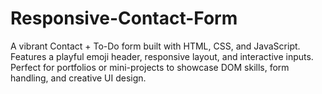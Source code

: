 # Responsive-Contact-Form
A vibrant Contact + To-Do form built with HTML, CSS, and JavaScript. Features a playful emoji header, responsive layout, and interactive inputs. Perfect for portfolios or mini-projects to showcase DOM skills, form handling, and creative UI design.
